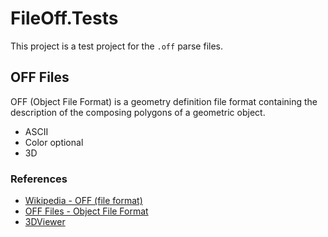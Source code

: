 # FileOff.Tests

This project is a test project for the `.off` parse files.

## OFF Files

OFF (Object File Format) is a geometry definition file format containing the description of the composing polygons of a geometric object.

* ASCII
* Color optional
* 3D

### References

* [Wikipedia - OFF (file format)](https://en.wikipedia.org/wiki/OFF_(file_format))
* [OFF Files - Object File Format ](https://people.sc.fsu.edu/~jburkardt/data/off/off.html)
* [3DViewer](https://3dviewer.net/index.html#model=assets/models/cube.off)
